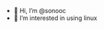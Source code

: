 - 👋 Hi, I’m @sonooc
- 👀 I’m interested in using linux

<!---
sonooc/sonooc is a ✨ special ✨ repository because its `README.md` (this file) appears on your GitHub profile.
You can click the Preview link to take a look at your changes.
--->
